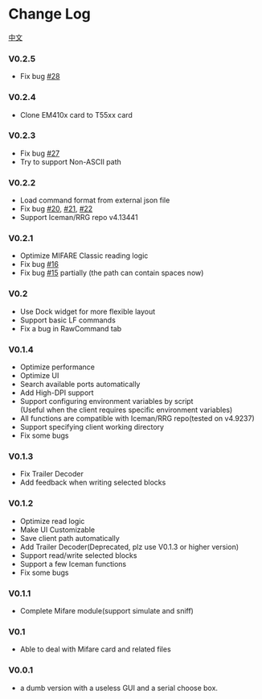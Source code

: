 # Change Log

[中文](doc/CHANGELOG/CHANGELOG_zh_CN.md)  

### V0.2.5
+ Fix bug [#28](https://github.com/wh201906/Proxmark3GUI/issues/28)

### V0.2.4
+ Clone EM410x card to T55xx card  

### V0.2.3
+ Fix bug [#27](https://github.com/wh201906/Proxmark3GUI/issues/27)
+ Try to support Non-ASCII path

### V0.2.2
+ Load command format from external json file  
+ Fix bug [#20](https://github.com/wh201906/Proxmark3GUI/issues/20), [#21](https://github.com/wh201906/Proxmark3GUI/issues/21), [#22](https://github.com/wh201906/Proxmark3GUI/issues/22)  
+ Support Iceman/RRG repo v4.13441

### V0.2.1
+ Optimize MIFARE Classic reading logic  
+ Fix bug [#16](https://github.com/wh201906/Proxmark3GUI/issues/16)  
+ Fix bug [#15](https://github.com/wh201906/Proxmark3GUI/issues/15) partially (the path can contain spaces now)  

### V0.2
+ Use Dock widget for more flexible layout  
+ Support basic LF commands  
+ Fix a bug in RawCommand tab  

### V0.1.4
+ Optimize performance  
+ Optimize UI  
+ Search available ports automatically  
+ Add High-DPI support  
+ Support configuring environment variables by script  
(Useful when the client requires specific environment variables)  
+ All functions are compatible with Iceman/RRG repo(tested on v4.9237)  
+ Support specifying client working directory
+ Fix some bugs

### V0.1.3
+ Fix Trailer Decoder
+ Add feedback when writing selected blocks

### V0.1.2
+ Optimize read logic
+ Make UI Customizable
+ Save client path automatically
+ Add Trailer Decoder(Deprecated, plz use V0.1.3 or higher version)
+ Support read/write selected blocks
+ Support a few Iceman functions
+ Fix some bugs

### V0.1.1
+ Complete Mifare module(support simulate and sniff)

### V0.1
+ Able to deal with Mifare card and related files

### V0.0.1
+ a dumb version with a useless GUI and a serial choose box.